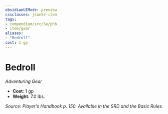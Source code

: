 ```yaml
---
obsidianUIMode: preview
cssclasses: json5e-item
tags:
- compendium/src/5e/phb
- item/gear
aliases: 
- "Bedroll"
cost: 1 gp
---
```

# Bedroll
*Adventuring Gear*  

- **Cost**: 1 gp
- **Weight**: 7.0 lbs.

*Source: Player's Handbook p. 150. Available in the SRD and the Basic Rules.*
